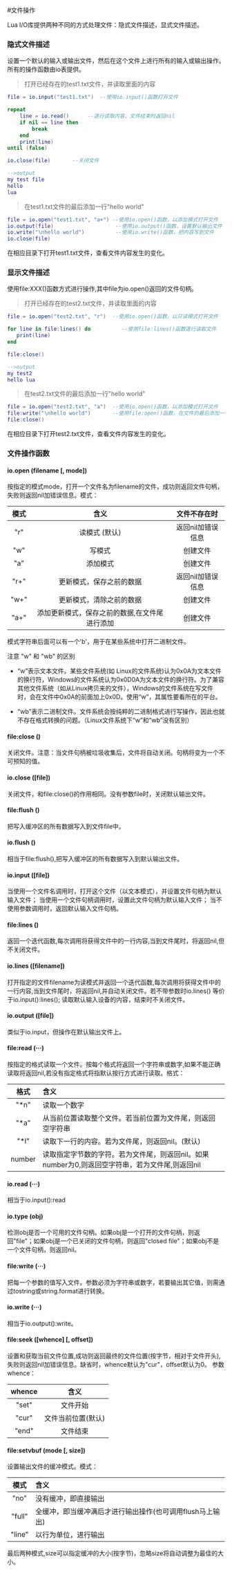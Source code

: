 #文件操作

Lua I/O库提供两种不同的方式处理文件：隐式文件描述，显式文件描述。

### 隐式文件描述

设置一个默认的输入或输出文件，然后在这个文件上进行所有的输入或输出操作。所有的操作函数由io表提供。

> 打开已经存在的test1.txt文件，并读取里面的内容

```lua
file = io.input("test1.txt")  --使用io.input()函数打开文件

repeat
    line = io.read()      --逐行读取内容，文件结束时返回nil
    if nil == line then
        break
    end
    print(line)
until (false)

io.close(file)       --关闭文件

-->output
my test file
hello
lua
```

> 在test1.txt文件的最后添加一行"hello world"

```lua
file = io.open("test1.txt", "a+") --使用io.open()函数，以添加模式打开文件
io.output(file)                    --使用io.output()函数，设置默认输出文件
io.write("\nhello world")          --使用io.write()函数，把内容写到文件
io.close(file)
```

在相应目录下打开test1.txt文件，查看文件内容发生的变化。

### 显示文件描述

使用file:XXX()函数方式进行操作,其中file为io.open()返回的文件句柄。

> 打开已经存在的test2.txt文件，并读取里面的内容

```lua
file = io.open("test2.txt", "r")  --使用io.open()函数，以只读模式打开文件

for line in file:lines() do          --使用file:lines()函数逐行读取文件
   print(line)
end

file:close()

-->output
my test2
hello lua
```

> 在test2.txt文件的最后添加一行"hello world"

```lua
file = io.open("test2.txt", "a")  --使用io.open()函数，以添加模式打开文件
file:write("\nhello world")       --使用file:open()函数，在文件的最后添加一行内容
file:close()
```

在相应目录下打开test2.txt文件，查看文件内容发生的变化。

### 文件操作函数

#### io.open (filename [, mode])
按指定的模式mode，打开一个文件名为filename的文件，成功则返回文件句柄，失败则返回nil加错误信息。模式：

|模式|含义|文件不存在时|
|:---:|:---:|:---:|
|"r"|读模式 (默认)|返回nil加错误信息|
|"w"|写模式|创建文件|
|"a"|添加模式|创建文件|
|"r+"|更新模式，保存之前的数据|返回nil加错误信息|
|"w+"|更新模式，清除之前的数据|创建文件|
|"a+"|添加更新模式，保存之前的数据,在文件尾进行添加|创建文件|

模式字符串后面可以有一个'b'，用于在某些系统中打开二进制文件。

注意 "w" 和 "wb" 的区别

- “w”表示文本文件。某些文件系统(如 Linux的文件系统)认为0x0A为文本文件的换行符，Windows的文件系统认为0x0D0A为文本文件的换行符。为了兼容其他文件系统（如从Linux拷贝来的文件），Windows的文件系统在写文件时，会在文件中0x0A的前面加上0x0D。使用“w”，其属性要看所在的平台。

- “wb”表示二进制文件。文件系统会按纯粹的二进制格式进行写操作，因此也就不存在格式转换的问题。（Linux文件系统下“w”和“wb”没有区别）

#### file:close ()
关闭文件。注意：当文件句柄被垃圾收集后，文件将自动关闭。句柄将变为一个不可预知的值。

#### io.close ([file])
关闭文件，和file:close()的作用相同。没有参数file时，关闭默认输出文件。

#### file:flush ()
把写入缓冲区的所有数据写入到文件file中。

#### io.flush ()
相当于file:flush(),把写入缓冲区的所有数据写入到默认输出文件。


#### io.input ([file])
当使用一个文件名调用时，打开这个文件（以文本模式），并设置文件句柄为默认输入文件；
当使用一个文件句柄调用时，设置此文件句柄为默认输入文件；
当不使用参数调用时，返回默认输入文件句柄。

#### file:lines ()
返回一个迭代函数,每次调用将获得文件中的一行内容,当到文件尾时，将返回nil,但不关闭文件。

#### io.lines ([filename])
打开指定的文件filename为读模式并返回一个迭代函数,每次调用将获得文件中的一行内容,当到文件尾时，将返回nil,并自动关闭文件。若不带参数时io.lines() 等价于io.input():lines(); 读取默认输入设备的内容，结束时不关闭文件。

#### io.output ([file])
类似于io.input，但操作在默认输出文件上。

#### file:read (···)
按指定的格式读取一个文件。按每个格式将返回一个字符串或数字,如果不能正确读取将返回nil,若没有指定格式将指默认按行方式进行读取。格式：

|格式|含义|
|:---:|:---|
|"*n"|读取一个数字|
|"*a"|从当前位置读取整个文件。若当前位置为文件尾，则返回空字符串|
|"*l"|读取下一行的内容。若为文件尾，则返回nil。(默认)|
|number|读取指定字节数的字符。若为文件尾，则返回nil。如果number为0,则返回空字符串，若为文件尾,则返回nil|

#### io.read (···)
相当于io.input():read

#### io.type (obj)
检测obj是否一个可用的文件句柄。如果obj是一个打开的文件句柄，则返回"file"；如果obj是一个已关闭的文件句柄，则返回"closed file"；如果obj不是一个文件句柄，则返回nil。

#### file:write (···)
把每一个参数的值写入文件。参数必须为字符串或数字，若要输出其它值，则需通过tostring或string.format进行转换。

#### io.write (···)
相当于io.output():write。

#### file:seek ([whence] [, offset])
设置和获取当前文件位置,成功则返回最终的文件位置(按字节，相对于文件开头),失败则返回nil加错误信息。缺省时，whence默认为"cur"，offset默认为0。
参数whence：

|whence|含义|
|:---:|:---:|
|"set"|文件开始|
|"cur"|文件当前位置(默认)|
|"end"|文件结束|

#### file:setvbuf (mode [, size])
设置输出文件的缓冲模式。模式：

|模式|含义|
|:---:|:---|
|"no"|没有缓冲，即直接输出|
|"full"|全缓冲，即当缓冲满后才进行输出操作(也可调用flush马上输出)|
|"line"|以行为单位，进行输出|
最后两种模式,size可以指定缓冲的大小(按字节)，忽略size将自动调整为最佳的大小。
